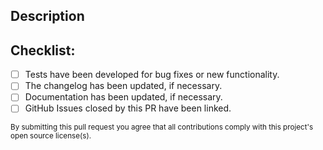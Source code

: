## Description

<!-- A summary of the changes. -->

## Checklist:

<!-- Please update this checklist as you complete each item -->

-   [ ] Tests have been developed for bug fixes or new functionality.
-   [ ] The changelog has been updated, if necessary.
-   [ ] Documentation has been updated, if necessary.
-   [ ] GitHub Issues closed by this PR have been linked.

<sub>By submitting this pull request you agree that all contributions comply with this project's open source license(s).</sub>
